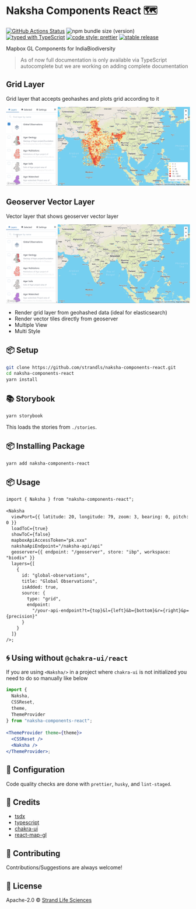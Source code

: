# Naksha Components React 🗺️

[![GitHub Actions Status](https://github.com/strandls/naksha-components-react/workflows/NodeJS/badge.svg)](https://github.com/strandls/naksha-components-react/actions)
![npm bundle size (version)](https://img.shields.io/bundlephobia/minzip/naksha-components-react/latest)
[![typed with TypeScript](https://badgen.net/badge/icon/typescript?icon=typescript&label)](https://www.typescriptlang.org)
[![code style: prettier](https://img.shields.io/badge/code_style-prettier-ff69b4.svg)](https://github.com/prettier/prettier)
[![stable release](https://badgen.net/github/release/strandls/naksha-components-react/stable)](https://github.com/strandls/naksha-components-react/releases)

Mapbox GL Components for IndiaBiodiversity

> As of now full documentation is only available via TypeScript autocomplete but we are working on adding complete documentation

## Grid Layer

Grid layer that accepts geohashes and plots grid according to it

![Grid Layer](./preview/geohash-grid-layer.gif)

## Geoserver Vector Layer

Vector layer that shows geoserver vector layer

![Geoserver Vector Layer](./preview/geoserver-vector-layer.gif)

- Render grid layer from geohashed data (ideal for elasticsearch)
- Render vector tiles directly from geoserver
- Multiple View
- Multi Style

## 📦 Setup

```sh
git clone https://github.com/strandls/naksha-components-react.git
cd naksha-components-react
yarn install
```

## 📚 Storybook

```sh
yarn storybook
```

This loads the stories from `./stories`.

## 📦 Installing Package

```sh
yarn add naksha-components-react
```

## 📦 Usage

```tsx
import { Naksha } from "naksha-components-react";

<Naksha
  viewPort={{ latitude: 20, longitude: 79, zoom: 3, bearing: 0, pitch: 0 }}
  loadToC={true}
  showToC={false}
  mapboxApiAccessToken="pk.xxx"
  nakshaApiEndpoint="/naksha-api/api"
  geoserver={{ endpoint: "/geoserver", store: "ibp", workspace: "biodiv" }}
  layers={[
    {
      id: "global-observations",
      title: "Global Observations",
      isAdded: true,
      source: {
        type: "grid",
        endpoint:
          "/your-api-endpoint?t={top}&l={left}&b={bottom}&r={right}&p={precision}"
      }
    }
  ]}
/>;
```

## 🌀 Using without `@chakra-ui/react`

If you are using `<Naksha/>` in a project where `chakra-ui` is not initialized you need to do so manually like below

```jsx
import {
  Naksha,
  CSSReset,
  theme,
  ThemeProvider
} from "naksha-components-react";

<ThemeProvider theme={theme}>
  <CSSReset />
  <Naksha />
</ThemeProvider>;
```

## 🔧 Configuration

Code quality checks are done with `prettier`, `husky`, and `lint-staged`.

## 🤠 Credits

- [tsdx](https://github.com/jaredpalmer/tsdx)
- [typescript](https://github.com/microsoft/TypeScript)
- [chakra-ui](https://github.com/chakra-ui/chakra-ui)
- [react-map-gl](https://github.com/uber/react-map-gl)

## 🙏 Contributing

Contributions/Suggestions are always welcome!

## 📄 License

Apache-2.0 &copy; [Strand Life Sciences](https://github.com/strandls)

